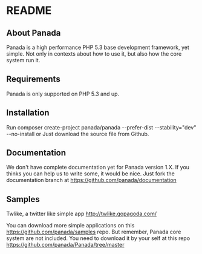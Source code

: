 README
======

About Panada
------------

Panada is a high performance PHP 5.3 base development framework, yet simple.
Not only in contexts about how to use it, but also how the core system run it.

Requirements
------------

Panada is only supported on PHP 5.3 and up.

Installation
------------

Run composer create-project panada/panada --prefer-dist --stability="dev" --no-install or Just download the source file from Github.

Documentation
-------------

We don't have complete documentation yet for Panada version 1.X. If you thinks you
can help us to write some, it would be nice. Just fork the documentation branch at https://github.com/panada/documentation

Samples
-------

Twlike, a twitter like simple app http://twlike.gopagoda.com/

You can download more simple applications on this https://github.com/panada/samples repo.
But remember, Panada core system are not included. You need to download it by your
self at this repo https://github.com/panada/Panada/tree/master
